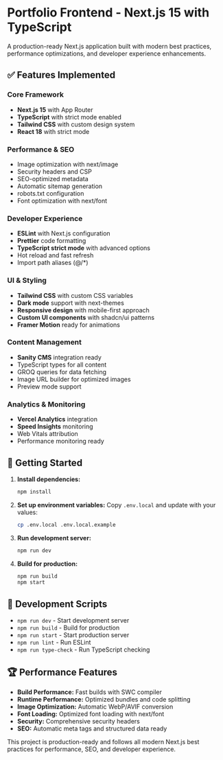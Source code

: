 # Portfolio Frontend - Next.js 15 with TypeScript

A production-ready Next.js application built with modern best practices, performance optimizations, and developer experience enhancements.

## ✅ Features Implemented

### Core Framework
- **Next.js 15** with App Router
- **TypeScript** with strict mode enabled
- **Tailwind CSS** with custom design system
- **React 18** with strict mode

### Performance & SEO
- Image optimization with next/image
- Security headers and CSP
- SEO-optimized metadata
- Automatic sitemap generation
- robots.txt configuration
- Font optimization with next/font

### Developer Experience
- **ESLint** with Next.js configuration
- **Prettier** code formatting
- **TypeScript strict mode** with advanced options
- Hot reload and fast refresh
- Import path aliases (@/*)

### UI & Styling
- **Tailwind CSS** with custom CSS variables
- **Dark mode** support with next-themes
- **Responsive design** with mobile-first approach
- **Custom UI components** with shadcn/ui patterns
- **Framer Motion** ready for animations

### Content Management
- **Sanity CMS** integration ready
- TypeScript types for all content
- GROQ queries for data fetching
- Image URL builder for optimized images
- Preview mode support

### Analytics & Monitoring
- **Vercel Analytics** integration
- **Speed Insights** monitoring
- Web Vitals attribution
- Performance monitoring ready

## 🚀 Getting Started

1. **Install dependencies:**
   ```bash
   npm install
   ```

2. **Set up environment variables:**
   Copy `.env.local` and update with your values:
   ```bash
   cp .env.local .env.local.example
   ```

3. **Run development server:**
   ```bash
   npm run dev
   ```

4. **Build for production:**
   ```bash
   npm run build
   npm start
   ```

## 🔧 Development Scripts

- `npm run dev` - Start development server
- `npm run build` - Build for production
- `npm run start` - Start production server
- `npm run lint` - Run ESLint
- `npm run type-check` - Run TypeScript checking

## 🏆 Performance Features

- **Build Performance:** Fast builds with SWC compiler
- **Runtime Performance:** Optimized bundles and code splitting
- **Image Optimization:** Automatic WebP/AVIF conversion
- **Font Loading:** Optimized font loading with next/font
- **Security:** Comprehensive security headers
- **SEO:** Automatic meta tags and structured data ready

This project is production-ready and follows all modern Next.js best practices for performance, SEO, and developer experience.
